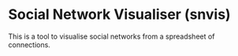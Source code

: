 # Social Network Visualiser (snvis)

This is a tool to visualise social networks from a spreadsheet of connections.
